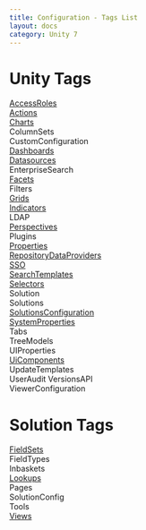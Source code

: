 ```yaml
---
title: Configuration - Tags List
layout: docs
category: Unity 7
---
```

# Unity Tags

[AccessRoles](tags-list/access-roles-tag.md)  
[Actions](actions.md)   
[Charts](charts.md)  
ColumnSets  
CustomConfiguration  
[Dashboards](dashboards.md)  
[Datasources](tags-list/datasources-tag.md)  
EnterpriseSearch  
[Facets](tags-list/facets-tag.md)  
Filters  
[Grids](grids.md)  
[Indicators](indicators.md)  
LDAP  
[Perspectives](perspectives.md)  
Plugins  
[Properties](tags-list/properties-tag.md)  
[RepositoryDataProviders](repository-data-providers.md)     
[SSO](tags-list/sso-tag.md)  
[SearchTemplates](search-templates.md)  
[Selectors](tags-list/selectors-tag.md)    
Solution  
Solutions  
[SolutionsConfiguration](solutions-configuration.md)   
[SystemProperties](tags-list/system-properties-tag.md)   
Tabs  
TreeModels  
UIProperties  
[UiComponents](tags-list/ui-components-tag.md)  
UpdateTemplates  
UserAudit
VersionsAPI  
ViewerConfiguration  

# Solution Tags

[FieldSets](tags-list/fieldsets-tag.md)    
FieldTypes    
Inbaskets    
[Lookups](tags-list/lookups.md)    
Pages    
SolutionConfig    
Tools    
[Views](tags-list/views-tag.md)  
